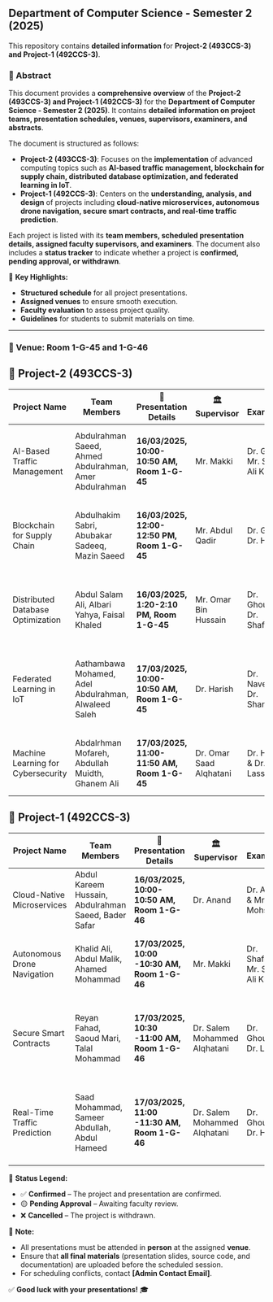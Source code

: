 ## Department of Computer Science - Semester 2 (2025)

This repository contains **detailed information** for **Project-2 (493CCS-3) and Project-1 (492CCS-3)**.

### 📄 Abstract
This document provides a **comprehensive overview** of the **Project-2 (493CCS-3) and Project-1 (492CCS-3)** for the **Department of Computer Science - Semester 2 (2025)**. It contains **detailed information on project teams, presentation schedules, venues, supervisors, examiners, and abstracts**.

The document is structured as follows:
- **Project-2 (493CCS-3)**: Focuses on the **implementation** of advanced computing topics such as **AI-based traffic management, blockchain for supply chain, distributed database optimization, and federated learning in IoT**.
- **Project-1 (492CCS-3)**: Centers on the **understanding, analysis, and design** of projects including **cloud-native microservices, autonomous drone navigation, secure smart contracts, and real-time traffic prediction**.

Each project is listed with its **team members, scheduled presentation details, assigned faculty supervisors, and examiners**. The document also includes a **status tracker** to indicate whether a project is **confirmed, pending approval, or withdrawn**.

📌 **Key Highlights:**
- **Structured schedule** for all project presentations.
- **Assigned venues** to ensure smooth execution.
- **Faculty evaluation** to assess project quality.
- **Guidelines** for students to submit materials on time.

---

### 📍 Venue: Room 1-G-45 and 1-G-46

## 📜 Project-2 (493CCS-3)

| Project Name | Team Members | 📍 Presentation Details | 🏛️ Supervisor | 🏅 Examiners | 🏅 Status | 📄 Abstract |
|-------------|-------------|-------------------|-------------|-------------|-------------|-------------|
| AI-Based Traffic Management | Abdulrahman Saeed, Ahmed Abdulrahman, Amer Abdulrahman | **16/03/2025, 10:00-10:50 AM, Room 1-G-45** | Mr. Makki | Dr. Gran & Mr. Sajid Ali Khan | ✅ Confirmed | Implementation of an AI-based system to optimize traffic flow and reduce congestion. |
| Blockchain for Supply Chain | Abdulhakim Sabri, Abubakar Sadeeq, Mazin Saeed | **16/03/2025, 12:00-12:50 PM, Room 1-G-45** | Mr. Abdul Qadir | Dr. Gran & Dr. Harish | ✅ Confirmed | Developing a blockchain-based platform for secure and transparent supply chain management. |
| Distributed Database Optimization | Abdul Salam Ali, Albari Yahya, Faisal Khaled | **16/03/2025, 1:20-2:10 PM, Room 1-G-45** | Mr. Omar Bin Hussain | Dr. Ghouse & Dr. Shafaat | ✅ Confirmed | Optimizing distributed databases for scalability and high-performance transactions. |
| Federated Learning in IoT | Aathambawa Mohamed, Adel Abdulrahman, Alwaleed Saleh | **17/03/2025, 10:00-10:50 AM, Room 1-G-45** | Dr. Harish | Dr. Naveed & Dr. Shanawaz | ✅ Confirmed | Implementation of federated learning models for edge computing in IoT environments. |
| Machine Learning for Cybersecurity | Abdalrhman Mofareh, Abdullah Muidth, Ghanem Ali | **17/03/2025, 11:00-11:50 AM, Room 1-G-45** | Dr. Omar Saad Alqhatani | Dr. Harish & Dr. Lassisi | ✅ Confirmed | Enhancing cybersecurity defenses using machine learning techniques. |

## 📜 Project-1 (492CCS-3)

| Project Name | Team Members | 📍 Presentation Details | 🏛️ Supervisor | 🏅 Examiners | 🏅 Status | 📄 Abstract |
|-------------|-------------|-------------------|-------------|-------------|-------------|-------------|
| Cloud-Native Microservices | Abdul Kareem Hussain, Abdulrahman Saeed, Bader Safar | **16/03/2025, 10:00-10:50 AM, Room 1-G-46** | Dr. Anand | Dr. Aymen & Mr. Mohsin | ✅ Confirmed | Analysis and design of a scalable cloud-native microservices architecture. |
| Autonomous Drone Navigation | Khalid Ali, Abdul Malik, Ahamed Mohammad | **17/03/2025, 10:00 -10:30 AM, Room 1-G-46** | Mr. Makki | Dr. Shafaat & Mr. Sajid Ali Khan | ✅ Confirmed | Designing an AI-driven navigation system for autonomous drones. |
| Secure Smart Contracts | Reyan Fahad, Saoud Mari, Talal Mohammad | **17/03/2025, 10:30 -11:00 AM, Room 1-G-46** | Dr. Salem Mohammed Alqhatani | Dr. Ghouse & Dr. Lassisi | ✅ Confirmed | Analysis of security vulnerabilities and solutions in blockchain-based smart contracts. |
| Real-Time Traffic Prediction | Saad Mohammad, Sameer Abdullah, Abdul Hameed | **17/03/2025, 11:00 -11:30 AM, Room 1-G-46** | Dr. Salem Mohammed Alqhatani | Dr. Ghouse & Dr. Harish | ✅ Confirmed | Development of a predictive model for real-time traffic analysis and forecasting. |

📌 **Status Legend:**
- ✅ **Confirmed** – The project and presentation are confirmed.
- 🟡 **Pending Approval** – Awaiting faculty review.
- ❌ **Cancelled** – The project is withdrawn.

📌 **Note:**
- All presentations must be attended in **person** at the assigned **venue**.
- Ensure that **all final materials** (presentation slides, source code, and documentation) are uploaded before the scheduled session.
- For scheduling conflicts, contact **[Admin Contact Email]**.

✅ **Good luck with your presentations!** 🎓